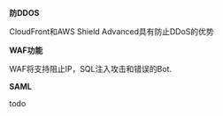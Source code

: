 **防DDOS**

CloudFront和AWS Shield Advanced具有防止DDoS的优势

**WAF功能**

WAF将支持阻止IP，SQL注入攻击和错误的Bot.

**SAML**

todo
